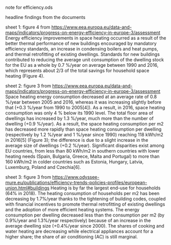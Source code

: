 note for efficiency.ods

headline findings from the documents

sheet 1: 
figure 4 from https://www.eea.europa.eu/data-and-maps/indicators/progress-on-energy-efficiency-in-europe-3/assessment
Energy efficiency improvements in space heating occurred as a result of the better thermal performance of new buildings encouraged by mandatory efficiency standards, an increase in condensing boilers and heat pumps, and thermal retrofitting of existing dwellings. Standards for new buildings contributed to reducing the average unit consumption of the dwelling stock for the EU as a whole by 0.7 %/year on average between 1990 and 2016, which represents about 2/3 of the total savings for household space heating (Figure 4).

sheet 2:
figure 3 from https://www.eea.europa.eu/data-and-maps/indicators/progress-on-energy-efficiency-in-europe-3/assessment
Space heating energy consumption decreased at an average rate of 0.8 %/year between 2005 and 2016, whereas it was increasing slightly before that (+0.3 %/year from 1990 to 2005[4]). As a result, in 2016, space heating consumption was only 4 % below its 1990 level. The total floor area of dwellings has increased by 1.3 %/year, much more than the number of dwelling (+0.9 %/year). As a result, the space heating consumption per m2 has decreased more rapidly than space heating consumption per dwelling (respectively by 1.2 %/year and 1 %/year since 1990) reaching 118 kWh/m2 in 2016[5] (Figure 3); the difference is due to a slight increase in the average size of dwellings (+0.2 %/year). Significant disparities exist among EU countries, from less than 80 kWh/m2 in southern countries with lower heating needs (Spain, Bulgaria, Greece, Malta and Portugal) to more than 160 kWh/m2 in colder countries such as Estonia, Hungary, Latvia, Luxemburg, Poland and Czechia[6].

sheet 3:
figure 3 from https://www.odyssee-mure.eu/publications/efficiency-trends-policies-profiles/european-union.html#buildings
Heating is by far the largest end-use for households (64% in 2018). The heating consumption of households per m2 has been decreasing by 1.7%/year thanks to the tightening of building codes, coupled with financial incentives to promote thermal retrofitting of existing dwellings and the adoption of more efficient heating systems. The energy consumption per dwelling decreased less than the consumption per m2 (by 0.9%/year and 1.3%/year respectively) because of an increase in the average dwelling size (+0.4%/year since 2000). The shares of cooking and water heating are decreasing while electrical appliances account for a higher share; the share of air conditioning (AC) is still marginal.




